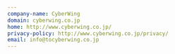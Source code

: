 ```yaml
---
company-name: CyberWing
domain: cyberwing.co.jp
home: http://www.cyberwing.co.jp/
privacy-policy: http://www.cyberwing.co.jp/privacy/
email: info@tocyberwing.co.jp
---
```




